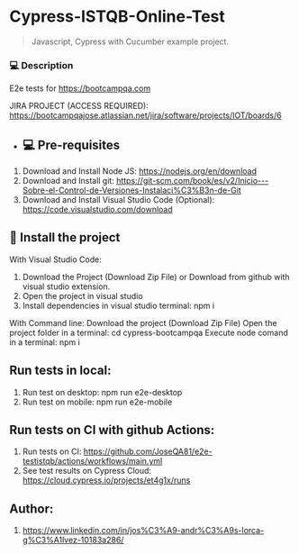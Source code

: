 # Cypress-ISTQB-Online-Test


> Javascript, Cypress with Cucumber example project.

### 💻 Description
E2e tests for https://bootcampqa.com

JIRA PROJECT (ACCESS REQUIRED): https://bootcampqajose.atlassian.net/jira/software/projects/IOT/boards/6
- ## 💻 Pre-requisites

1. Download and Install Node JS: https://nodejs.org/en/download
2. Download and Install git: https://git-scm.com/book/es/v2/Inicio---Sobre-el-Control-de-Versiones-Instalaci%C3%B3n-de-Git
3. Download and Install Visual Studio Code (Optional): https://code.visualstudio.com/download

## 🚀 Install the project
With Visual Studio Code:
1. Download the Project (Download Zip File) or Download from github with visual studio extension.
2. Open the project in visual studio
3. Install dependencies in visual studio terminal: npm i

With Command line:
Download the project (Download Zip File)
Open the project folder in a terminal: cd cypress-bootcampqa
Execute node comand in a terminal: npm i

## Run tests in local:
1. Run test on desktop: npm run e2e-desktop
2. Run test on mobile: npm run e2e-mobile


##  Run tests on CI with github Actions:
1. Run tests on CI: https://github.com/JoseQA81/e2e-testistqb/actions/workflows/main.yml
2. See test results on Cypress Cloud: https://cloud.cypress.io/projects/et4g1x/runs

## Author:
1. https://www.linkedin.com/in/jos%C3%A9-andr%C3%A9s-lorca-g%C3%A1lvez-10183a286/

